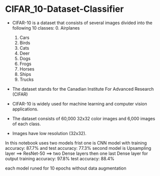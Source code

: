 # CIFAR_10-Dataset-Classifier
- CIFAR-10 is a dataset that consists of several images divided into the following 10 classes:
    0. Airplanes
    1. Cars
    2. Birds
    3. Cats
    4. Deer
    5. Dogs
    6. Frogs
    7. Horses
    8. Ships
    9. Trucks

- The dataset stands for the Canadian Institute For Advanced Research (CIFAR)
- CIFAR-10 is widely used for machine learning and computer vision applications.
- The dataset consists of 60,000 32x32 color images and 6,000 images of each class.
- Images have low resolution (32x32).

In this notebook uses two models
frist one is CNN model with training accuracy: 87.7%
                         and test accuracy: 77.3%
second model is Upsampling layer ==> ResNet-50 ==> two Dense layers then one last Dense layer for output
training accuracy: 97.8%
test accuracy: 88.4%

each model runed for 10 epochs without data augmentation

